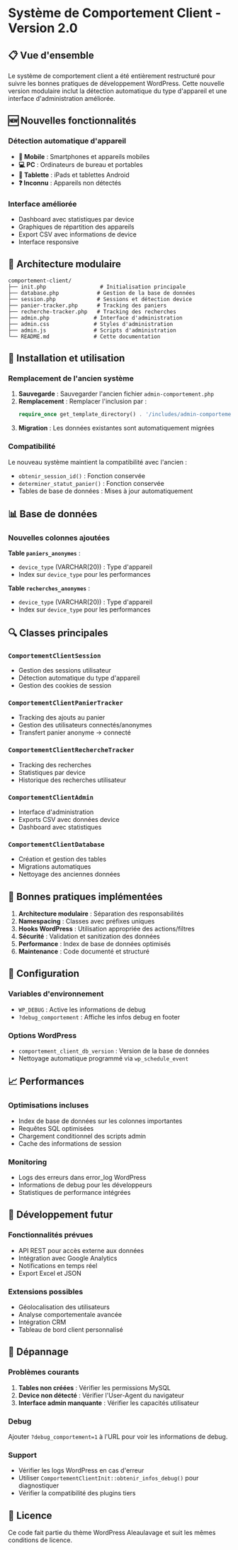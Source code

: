 # Système de Comportement Client - Version 2.0

## 📋 Vue d'ensemble

Le système de comportement client a été entièrement restructuré pour suivre les bonnes pratiques de développement WordPress. Cette nouvelle version modulaire inclut la détection automatique du type d'appareil et une interface d'administration améliorée.

## 🆕 Nouvelles fonctionnalités

### Détection automatique d'appareil
- **📱 Mobile** : Smartphones et appareils mobiles
- **💻 PC** : Ordinateurs de bureau et portables  
- **📱 Tablette** : iPads et tablettes Android
- **❓ Inconnu** : Appareils non détectés

### Interface améliorée
- Dashboard avec statistiques par device
- Graphiques de répartition des appareils
- Export CSV avec informations de device
- Interface responsive

## 📁 Architecture modulaire

```
comportement-client/
├── init.php                 # Initialisation principale
├── database.php            # Gestion de la base de données
├── session.php             # Sessions et détection device
├── panier-tracker.php      # Tracking des paniers
├── recherche-tracker.php   # Tracking des recherches
├── admin.php              # Interface d'administration
├── admin.css              # Styles d'administration
├── admin.js               # Scripts d'administration
└── README.md              # Cette documentation
```

## 🔧 Installation et utilisation

### Remplacement de l'ancien système

1. **Sauvegarde** : Sauvegarder l'ancien fichier `admin-comportement.php`
2. **Remplacement** : Remplacer l'inclusion par :
   ```php
   require_once get_template_directory() . '/includes/admin-comportement-nouveau.php';
   ```
3. **Migration** : Les données existantes sont automatiquement migrées

### Compatibilité

Le nouveau système maintient la compatibilité avec l'ancien :
- `obtenir_session_id()` : Fonction conservée
- `determiner_statut_panier()` : Fonction conservée
- Tables de base de données : Mises à jour automatiquement

## 📊 Base de données

### Nouvelles colonnes ajoutées

**Table `paniers_anonymes`** :
- `device_type` (VARCHAR(20)) : Type d'appareil
- Index sur `device_type` pour les performances

**Table `recherches_anonymes`** :
- `device_type` (VARCHAR(20)) : Type d'appareil  
- Index sur `device_type` pour les performances

## 🔍 Classes principales

### `ComportementClientSession`
- Gestion des sessions utilisateur
- Détection automatique du type d'appareil
- Gestion des cookies de session

### `ComportementClientPanierTracker`
- Tracking des ajouts au panier
- Gestion des utilisateurs connectés/anonymes
- Transfert panier anonyme → connecté

### `ComportementClientRechercheTracker`
- Tracking des recherches
- Statistiques par device
- Historique des recherches utilisateur

### `ComportementClientAdmin`
- Interface d'administration
- Exports CSV avec données device
- Dashboard avec statistiques

### `ComportementClientDatabase`
- Création et gestion des tables
- Migrations automatiques
- Nettoyage des anciennes données

## 🎯 Bonnes pratiques implémentées

1. **Architecture modulaire** : Séparation des responsabilités
2. **Namespacing** : Classes avec préfixes uniques
3. **Hooks WordPress** : Utilisation appropriée des actions/filtres
4. **Sécurité** : Validation et sanitization des données
5. **Performance** : Index de base de données optimisés
6. **Maintenance** : Code documenté et structuré

## 🔧 Configuration

### Variables d'environnement

- `WP_DEBUG` : Active les informations de debug
- `?debug_comportement` : Affiche les infos debug en footer

### Options WordPress

- `comportement_client_db_version` : Version de la base de données
- Nettoyage automatique programmé via `wp_schedule_event`

## 📈 Performances

### Optimisations incluses
- Index de base de données sur les colonnes importantes
- Requêtes SQL optimisées
- Chargement conditionnel des scripts admin
- Cache des informations de session

### Monitoring
- Logs des erreurs dans error_log WordPress
- Informations de debug pour les développeurs
- Statistiques de performance intégrées

## 🚀 Développement futur

### Fonctionnalités prévues
- API REST pour accès externe aux données
- Intégration avec Google Analytics
- Notifications en temps réel
- Export Excel et JSON

### Extensions possibles
- Géolocalisation des utilisateurs
- Analyse comportementale avancée
- Intégration CRM
- Tableau de bord client personnalisé

## 🐛 Dépannage

### Problèmes courants

1. **Tables non créées** : Vérifier les permissions MySQL
2. **Device non détecté** : Vérifier l'User-Agent du navigateur
3. **Interface admin manquante** : Vérifier les capacités utilisateur

### Debug

Ajouter `?debug_comportement=1` à l'URL pour voir les informations de debug.

### Support

- Vérifier les logs WordPress en cas d'erreur
- Utiliser `ComportementClientInit::obtenir_infos_debug()` pour diagnostiquer
- Vérifier la compatibilité des plugins tiers

## 📝 Licence

Ce code fait partie du thème WordPress Aleaulavage et suit les mêmes conditions de licence.